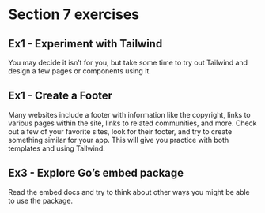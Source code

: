 # Section 7 exercises

## Ex1 - Experiment with Tailwind

You may decide it isn’t for you, but take some time to try out Tailwind and design a few pages or components using it.

## Ex1 - Create a Footer

Many websites include a footer with information like the copyright, links to various pages within the site, links to related communities, and more. Check out a few of your favorite sites, look for their footer, and try to create something similar for your app. This will give you practice with both templates and using Tailwind.

## Ex3 - Explore Go’s embed package

Read the embed docs and try to think about other ways you might be able to use the package.